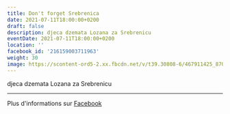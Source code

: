 ```yaml
---
title: Don't forget Srebrenica
date: 2021-07-11T18:00:00+0200
draft: false
description: djeca dzemata Lozana za Srebrenicu
eventDate: 2021-07-11T18:00:00+0200
location: ''
facebook_id: '216159003711963'
weight: 30
image: https://scontent-ord5-2.xx.fbcdn.net/v/t39.30808-6/467911425_8702124949883247_8451066247417132989_n.jpg?_nc_cat=103&ccb=1-7&_nc_sid=9e60e4&_nc_ohc=BkaFqL7toqgQ7kNvwE0vFqO&_nc_oc=Adkyb2qEVWqnL7o6EZKZi59nZ3lHqXUMu7GxO-B1MHqyyBF8tO5z7gifInFx5FQ4ajw&_nc_zt=23&_nc_ht=scontent-ord5-2.xx&edm=ABTKTjYEAAAA&_nc_gid=gh4Qgt2wOc8iXjOyjVUZ1w&oh=00_AfdFfccu4Dq1vw0dCPjU1evWBZQE6wzpeZiYq6LF-q3xkA&oe=68FA4259
---
```


djeca dzemata Lozana za Srebrenicu

---

Plus d'informations sur [Facebook](https://facebook.com/events/216159003711963)